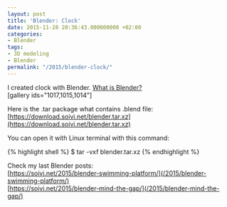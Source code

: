 ```yaml
---
layout: post
title: 'Blender: Clock'
date: 2015-11-28 20:36:43.000000000 +02:00
categories:
- Blender
tags:
- 3D modeling
- Blender
permalink: "/2015/blender-clock/"
---
```

I created clock with Blender. [What is Blender?](https://www.blender.org/)  
[gallery ids="1017,1015,1014"]

Here is the .tar package what contains .blend file:  
[https://download.soivi.net/blender.tar.xz](https://download.soivi.net/blender.tar.xz)

You can open it with Linux terminal with this command:

{% highlight shell %}
$ tar -vxf blender.tar.xz
{% endhighlight %}

Check my last Blender posts:  
[https://soivi.net/2015/blender-swimming-platform/](/2015/blender-swimming-platform/)  
[https://soivi.net/2015/blender-mind-the-gap/](/2015/blender-mind-the-gap/)